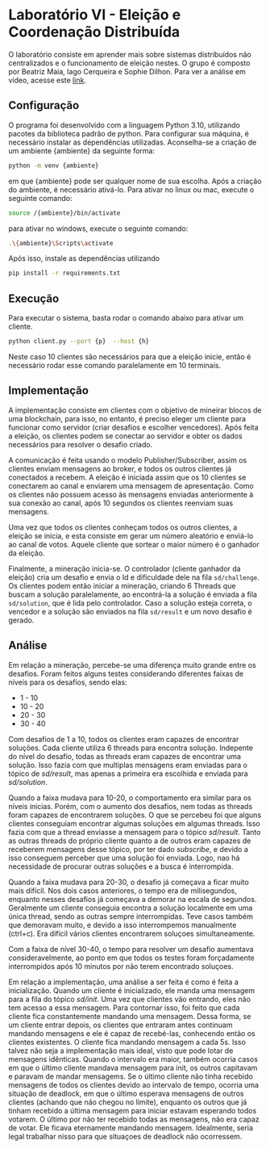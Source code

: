 # Laboratório VI - Eleição e Coordenação Distribuída
O laboratório consiste em aprender mais sobre sistemas distribuídos não centralizados e o funcionamento de eleição nestes. 
O grupo é composto por Beatriz Maia, Iago Cerqueira e Sophie Dilhon. Para ver a análise em vídeo, acesse este [link]().

## Configuração
O programa foi desenvolvido com a linguagem Python 3.10, utilizando pacotes da biblioteca padrão de python.
Para configurar sua máquina, é necessário instalar as dependências utilizadas. Aconselha-se a criação de um ambiente {ambiente} da seguinte forma:

```sh
python -m venv {ambiente}
```

em que {ambiente} pode ser qualquer nome de sua escolha. Após a criação do ambiente, é necessário ativá-lo. Para ativar no linux ou mac, execute o seguinte comando:

```sh
source /{ambiente}/bin/activate
```

para ativar no windows, execute o seguinte comando:

```sh
.\{ambiente}\Scripts\activate
```

Após isso, instale as dependências utilizando

```sh
pip install -r requirements.txt
```

## Execução
Para executar o sistema, basta rodar o comando abaixo para ativar um cliente. 

```sh
python client.py --port {p}  --host {h}
```
Neste caso 10 clientes são necessários para que a eleição inicie, então é necessário rodar esse comando paralelamente em 10 terminais.

## Implementação
A implementação consiste em clientes com o objetivo de mineirar blocos de uma blockchain, para isso, no entanto, é preciso eleger um cliente para funcionar como servidor (criar desafios e escolher vencedores). Após feita a eleição, os clientes podem se conectar ao servidor e obter os dados necessários para resolver o desafio criado.

A comunicação é feita usando o modelo Publisher/Subscriber, assim os clientes enviam mensagens ao broker, e todos os outros clientes já conectados a recebem. A eleição é iniciada assim que os 10 clientes se conectarem ao canal e enviarem uma mensagem de apresentação. Como os clientes não possuem acesso às mensagens enviadas anteriormente à sua conexão ao canal, após 10 segundos os clientes reenviam suas mensagens.

Uma vez que todos os clientes conheçam todos os outros clientes, a eleição se inicia, e esta consiste em gerar um número aleatório e enviá-lo ao canal de votos. Aquele cliente que sortear o maior número é o ganhador da eleição.

Finalmente, a mineração inicia-se. O controlador (cliente ganhador da eleição) cria um desafio e envia o Id e dificuldade dele na fila `sd/challenge`. Os clientes podem então iniciar a mineração, criando 6 Threads que buscam a solução paralelamente, ao encontrá-la a solução é enviada a fila `sd/solution`, que é lida pelo controlador. Caso a solução esteja correta, o vencedor e a solução são enviados na fila `sd/result` e um novo desafio é gerado.

## Análise

Em relação a mineração, percebe-se uma diferença muito grande entre os desafios. Foram feitos alguns testes considerando diferentes faixas de níveis para os desafios, sendo elas:
- 1 - 10
- 10 - 20
- 20 - 30
- 30 - 40

Com desafios de 1 a 10, todos os clientes eram capazes de encontrar soluções. Cada cliente utiliza 6 threads para encontra solução. Indepente do nível do desafio, todas as threads eram capazes de encontrar uma solução. Isso fazia com que multiplas mensagens eram enviadas para o tópico de *sd/result*, mas apenas a primeira era escolhida e enviada para *sd/solution*.

Quando a faixa mudava para 10-20, o comportamento era similar para os níveis inicias. Porém, com o aumento dos desafios, nem todas as threads foram capazes de encontrarem soluções. O que se percebeu foi que alguns clientes conseguiam encontrar algumas soluções em algumas threads. Isso fazia com que a thread enviasse a mensagem para o tópico *sd/result*. Tanto as outras threads do próprio cliente quanto a de outros eram capazes de receberem mensagens desse tópico, por ter dado *subscribe*, e devido a isso conseguem perceber que uma solução foi enviada. Logo, nao há necessidade de procurar outras soluções e a busca é interrompida.

Quando a faixa mudava para 20-30, o desafio já começava a ficar muito mais difícil. Nos dois casos anteriores, o tempo era de milisegundos, enquanto nesses desafios já começava a demorar na escala de segundos. Geralmente um cliente conseguia encontra a solução localmente em uma única thread, sendo as outras sempre interrompidas. Teve casos também que demoravam muito, e devido a isso interrompemos manualmente (ctrl+c). Era difícil vários clientes encontrarem soluçoes simultaneamente. 

Com a faixa de nível 30-40, o tempo para resolver um desafio aumentava consideravelmente, ao ponto em que todos os testes foram forçadamente interrompidos após 10 minutos por não terem encontrado soluçoes. 

Em relação a implementação, uma análise a ser feita é como é feita a inicialização. Quando um cliente é inicializado, ele manda uma mensagem para a fila do tópico *sd/init*. Uma vez que clientes vão entrando, eles não tem acesso a essa mensagem. Para contornar isso, foi feito que cada cliente fica constantemente mandando uma mensagem. Dessa forma, se um cliente entrar depois, os clientes que entraram antes continuam mandando mensagens e ele é capaz de recebé-las, conhecendo então os clientes existentes. O cliente fica mandando mensagem a cada 5s. Isso talvez não seja a implementação mais ideal, visto que pode lotar de mensagens idênticas. Quando o intervalo era maior, também ocorria casos em que o último cliente mandava mensagem para init, os outros capitavam e paravam de mandar mensagems. Se o último cliente não tinha recebido mensagens de todos os clientes devido ao intervalo de tempo, ocorria uma situação de deadlock, em que o último esperava mensagens de outros clientes (achando que não chegou no limite), enquanto os outros que já tinham recebido a última mensagem para iniciar estavam esperando todos votarem. O último por não ter recebido todas as mensagens, não era capaz de votar. Ele ficava eternamente mandando mensagem. Idealmente, seria legal trabalhar nisso para que situaçoes de deadlock não ocorressem. 
